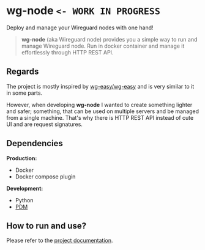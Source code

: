 # wg-node `<- WORK IN PROGRESS`

Deploy and manage your Wireguard nodes with one hand!

> **wg-node** (aka Wireguard node) provides you a simple way to run and manage Wireguard node.
> Run in docker container and manage it effortlessly through HTTP REST API.

## Regards

The project is mostly inspired by [wg-easy/wg-easy](https://github.com/wg-easy/wg-easy) and
is very similar to it in some parts.

However, when developing **wg-node** I wanted to create something lighter and safer;
something, that can be used on multiple servers and be managed from a single machine.
That's why there is HTTP REST API instead of cute UI and are request signatures.

## Dependencies

**Production:**

- Docker
- Docker compose plugin

**Development:**

* Python
* [PDM](https://github.com/pdm-project/pdm)

## How to run and use?

Please refer to the [project documentation]().